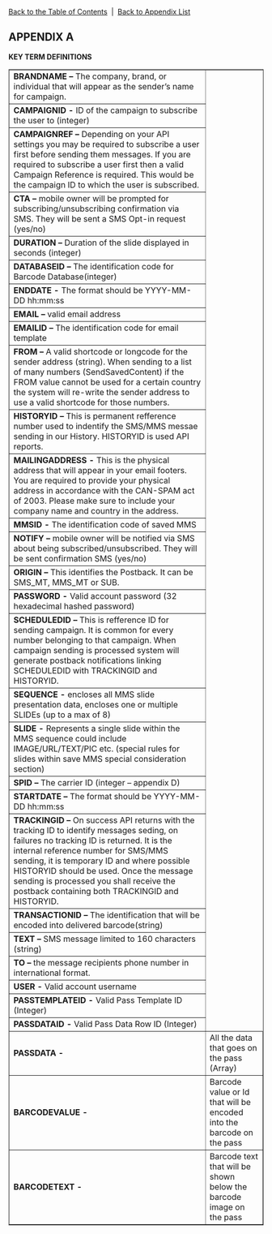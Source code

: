 <a href="/1.3/README.md">Back to the Table of Contents</a>&nbsp;&nbsp;|&nbsp;&nbsp;<a href="API_APPENDIX.md">Back to Appendix List</a>
<h2>APPENDIX A</h2>
<div class="text-2"><a id="appendix-b"></a><strong>KEY TERM DEFINITIONS</strong></div>

<table border = "1" width="30%">

<tr><td><b>BRANDNAME –</b> The company, brand, or individual that will appear as the sender’s name for campaign.</td></tr>
<tr><td><b>CAMPAIGNID -</b> ID of the campaign to subscribe the user to (integer)</td></tr>
<tr><td><b>CAMPAIGNREF –</b> Depending on your API settings you may be required to subscribe a user first before sending them messages. If you are required to subscribe a user first then a valid Campaign Reference is required. This would be the campaign ID to which the user is subscribed.</td></tr>
<tr><td><b>CTA – </b> mobile owner will be prompted for subscribing/unsubscribing confirmation via SMS. They will be sent a SMS Opt-in request (yes/no)</td></tr>
<tr><td><b>DURATION –</b> Duration of the slide displayed in seconds (integer)</td></tr>
<tr><td><b>DATABASEID –</b> The identification code for Barcode Database(integer)
<tr><td><b>ENDDATE -</b> The format should be YYYY-MM-DD hh:mm:ss</td></tr>
<tr><td><b>EMAIL –</b> valid email address</td></tr>
<tr><td><b>EMAILID –</b> The identification code for email template</td></tr>
<tr><td><b>FROM –</b> A valid shortcode or longcode for the sender address (string). When sending to a list of many numbers (SendSavedContent) if the FROM value cannot be used for a certain country the system will re-write the sender address to use a valid shortcode for those numbers.</td></tr>
<tr><td><b>HISTORYID –</b> This is permanent refference number used to indentify the SMS/MMS messae sending in our History. HISTORYID is used API reports.</td></tr>
<tr><td><b>MAILINGADDRESS -</b> This is the physical address that will appear in your email footers. You are required to provide your physical address in accordance with the CAN-SPAM act of 2003. Please make sure to include your company name and country in the address.</td></tr>
<tr><td><b>MMSID -</b> The identification code of saved MMS</td></tr>
<tr><td><b>NOTIFY –</b> mobile owner will be notified via SMS about being subscribed/unsubscribed. They will be sent confirmation SMS (yes/no)</td></tr>
<tr><td><b>ORIGIN –</b> This identifies the Postback. It can be SMS_MT, MMS_MT or SUB.</td></tr>
<tr><td><b>PASSWORD -</b> Valid account password (32 hexadecimal hashed password)</td></tr>
<tr><td><b>SCHEDULEDID –</b> This is refference ID for sending campaign. It is common for every number belonging to that campaign. When campaign sending is processed system will generate postback notifications linking SCHEDULEDID with TRACKINGID and HISTORYID.</td></tr>
<tr><td><b>SEQUENCE -</b> encloses all MMS slide presentation data, encloses one or multiple SLIDEs (up to a max of 8)</td></tr>
<tr><td><b>SLIDE -</b> Represents a single slide within the MMS sequence could include IMAGE/URL/TEXT/PIC etc. (special rules for slides within save MMS special consideration section)</td></tr>
<tr><td><b>SPID –</b> The carrier ID (integer – appendix D)</td></tr>
<tr><td><b>STARTDATE –</b> The format should be YYYY-MM-DD hh:mm:ss</td></tr>
<tr><td><b>TRACKINGID –</b> On success API returns with the tracking ID to identify messages seding, on failures no tracking ID is returned. It is the internal reference number for SMS/MMS sending, it is temporary ID and where possible HISTORYID should be used. Once the message sending is processed you shall receive the postback containing both TRACKINGID and HISTORYID.</td></tr>
<tr><td><b>TRANSACTIONID –</b> The identification that will be encoded into delivered barcode(string)</td></tr>
<tr><td><b>TEXT –</b> SMS message limited to 160 characters (string)</td></tr>
<tr><td><b>TO –</b> the message recipients phone number in international format.</td></tr>
<tr><td><b>USER -</b> Valid account username</td></tr>
<tr><td><b>PASSTEMPLATEID -</b> Valid Pass Template ID (Integer)</td></tr>
<tr><td><b>PASSDATAID -</b> Valid Pass Data Row ID (Integer)</td></tr>
<tr><td><b>PASSDATA -</b></td><td>  All the data that goes on the pass (Array)</td></tr>
<tr><td><b>BARCODEVALUE -</b></td><td>  Barcode value or Id that will be encoded into the barcode on the pass</td></tr>
<tr><td><b>BARCODETEXT -</b></td><td> Barcode text that will be shown below the barcode image on the pass</td></tr>

</table>
